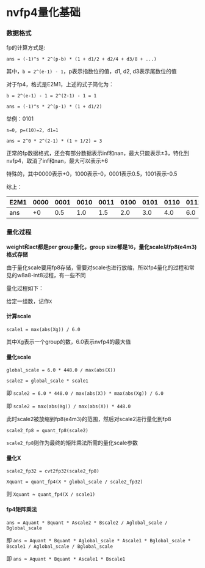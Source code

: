 # nvfp4量化基础

### 数据格式

fp的计算方式是:

`ans = (-1)^s * 2^(p-b) * (1 + d1/2 + d2/4 + d3/8 + ...)`

其中，`b = 2^(e-1) - 1`，p表示指数位的值，d1, d2, d3表示尾数位的值

对于fp4，格式是E2M1，上述的式子简化为：

`b = 2^(e-1) - 1 = 2^(2-1) - 1 = 1`

`ans = (-1)^s * 2^(p-1) * (1 + d1/2)`

举例：0101

`s=0, p=(10)=2, d1=1`

`ans = 2^0 * 2^(2-1) * (1 + 1/2) = 3`

正常的fp数据格式，还会有部分数据表示inf和nan，最大只能表示±3，特化到nvfp4，取消了inf和nan，最大可以表示±6

特殊的，其中0000表示+0，1000表示-0，0001表示0.5，1001表示-0.5

综上：

| E2M1 | 0000 | 0001 | 0010 | 0011 | 0100 | 0101 | 0110 | 0111 | 1000 | 1001 | 1010 | 1011 | 1100 | 1101 | 1110 | 1111 |
|------|------|------|------|------|------|------|------|------|------|------|------|------|------|------|------|------|
| ans  | +0   | 0.5  | 1.0  | 1.5  | 2.0  | 3.0  | 4.0  | 6.0  | +0   | -0.5 | -1.0 | -1.5 | -2.0 | -3.0 | -4.0 | -6.0 |


### 量化过程

**weight和act都是per group量化，group size都是16，量化scale以fp8(e4m3)格式存储**

由于量化scale要用fp8存储，需要对scale也进行放缩，所以fp4量化的过程和常见的w8a8-int8过程，有一些不同

量化过程如下：

给定一组数，记作`X`

#### 计算scale

`scale1 = max(abs(Xg)) / 6.0`

其中Xg表示一个group的数，6.0表示nvfp4的最大值

#### 量化scale

`global_scale = 6.0 * 448.0 / max(abs(X))`

`scale2 = global_scale * scale1`

即 `scale2 = 6.0 * 448.0 / max(abs(X)) * max(abs(Xg)) / 6.0`

即 `scale2 = max(abs(Xg)) / max(abs(X)) * 448.0`

此时scale2被放缩到fp8(e4m3)的范围，然后对scale2进行量化到fp8

`scale2_fp8 = quant_fp8(scale2)`

`scale2_fp8`则作为最终的矩阵乘法所需的量化scale参数

#### 量化X

`scale2_fp32 = cvt2fp32(scale2_fp8)`

`Xquant = quant_fp4(X * global_scale / scale2_fp32)`

则 `Xquant ≈ quant_fp4(X / scale1)`

#### fp4矩阵乘法

`ans = Aquant * Bquant * Ascale2 * Bscale2 / Aglobal_scale / Bglobal_scale`

即 `ans ≈ Aquant * Bquant * Aglobal_scale * Ascale1 * Bglobal_scale * Bscale1 / Aglobal_scale / Bglobal_scale`

即 `ans ≈ Aquant * Bquant * Ascale1 * Bscale1`
